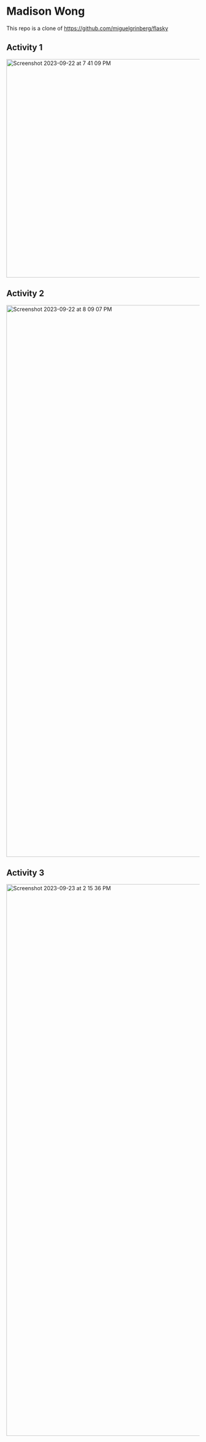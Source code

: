 # Madison Wong
This repo is a clone of https://github.com/miguelgrinberg/flasky

## Activity 1
<img width="570" alt="Screenshot 2023-09-22 at 7 41 09 PM" src="https://github.com/madisonwong210/ECE444-F2023-Lab1/assets/58918746/de30d3cf-e69f-4877-abf0-a6a566bb52e5">

## Activity 2
<img width="1440" alt="Screenshot 2023-09-22 at 8 09 07 PM" src="https://github.com/madisonwong210/ECE444-F2023-Lab1/assets/58918746/4a458742-5316-432f-a9ee-aa40058a2801">

## Activity 3
<img width="1440" alt="Screenshot 2023-09-23 at 2 15 36 PM" src="https://github.com/madisonwong210/ECE444-F2023-Lab1/assets/58918746/b4e068db-e741-49d2-b788-19a9b0d10c19">

